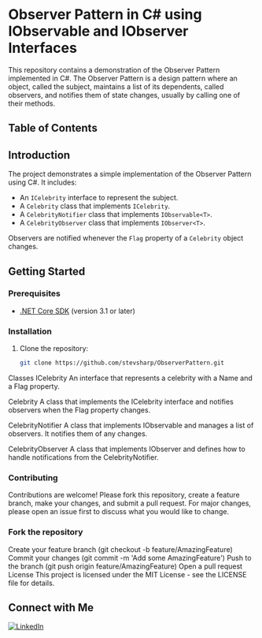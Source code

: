 # Observer Pattern in C# using IObservable and IObserver Interfaces

This repository contains a demonstration of the Observer Pattern implemented in C#. The Observer Pattern is a design pattern where an object, called the subject, maintains a list of its dependents, called observers, and notifies them of state changes, usually by calling one of their methods.

## Table of Contents

## Introduction

The project demonstrates a simple implementation of the Observer Pattern using C#. It includes:
- An `ICelebrity` interface to represent the subject.
- A `Celebrity` class that implements `ICelebrity`.
- A `CelebrityNotifier` class that implements `IObservable<T>`.
- A `CelebrityObserver` class that implements `IObserver<T>`.

Observers are notified whenever the `Flag` property of a `Celebrity` object changes.

## Getting Started

### Prerequisites

- [.NET Core SDK](https://dotnet.microsoft.com/download) (version 3.1 or later)

### Installation

1. Clone the repository:
   ```bash
   git clone https://github.com/stevsharp/ObserverPattern.git

Classes
ICelebrity
An interface that represents a celebrity with a Name and a Flag property.

Celebrity
A class that implements the ICelebrity interface and notifies observers when the Flag property changes.

CelebrityNotifier
A class that implements IObservable<CelebrityFlagChangedEventArgs> and manages a list of observers. It notifies them of any changes.

CelebrityObserver
A class that implements IObserver<CelebrityFlagChangedEventArgs> and defines how to handle notifications from the CelebrityNotifier.

### Contributing
Contributions are welcome! Please fork this repository, create a feature branch, make your changes, and submit a pull request. For major changes, please open an issue first to discuss what you would like to change.

### Fork the repository
Create your feature branch (git checkout -b feature/AmazingFeature)
Commit your changes (git commit -m 'Add some AmazingFeature')
Push to the branch (git push origin feature/AmazingFeature)
Open a pull request
License
This project is licensed under the MIT License - see the LICENSE file for details.

## Connect with Me

[![LinkedIn](https://img.shields.io/badge/LinkedIn-Profile-blue)](https://www.linkedin.com/in/spyros-ponaris-913a6937/)
